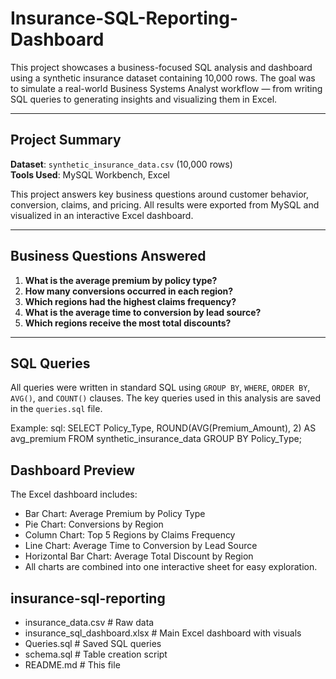 # Insurance-SQL-Reporting-Dashboard

This project showcases a business-focused SQL analysis and dashboard using a synthetic insurance dataset containing 10,000 rows. The goal was to simulate a real-world Business Systems Analyst workflow — from writing SQL queries to generating insights and visualizing them in Excel.

---

## Project Summary

**Dataset**: `synthetic_insurance_data.csv` (10,000 rows)  
**Tools Used**: MySQL Workbench, Excel

This project answers key business questions around customer behavior, conversion, claims, and pricing. All results were exported from MySQL and visualized in an interactive Excel dashboard.

---

## Business Questions Answered

1. **What is the average premium by policy type?**  
2. **How many conversions occurred in each region?**  
3. **Which regions had the highest claims frequency?**  
4. **What is the average time to conversion by lead source?**  
5. **Which regions receive the most total discounts?**

---

## SQL Queries

All queries were written in standard SQL using `GROUP BY`, `WHERE`, `ORDER BY`, `AVG()`, and `COUNT()` clauses. The key queries used in this analysis are saved in the `queries.sql` file.

Example:
sql:
SELECT Policy_Type, ROUND(AVG(Premium_Amount), 2) AS avg_premium
FROM synthetic_insurance_data
GROUP BY Policy_Type;

## Dashboard Preview

The Excel dashboard includes:

- Bar Chart: Average Premium by Policy Type
- Pie Chart: Conversions by Region
- Column Chart: Top 5 Regions by Claims Frequency
- Line Chart: Average Time to Conversion by Lead Source
- Horizontal Bar Chart: Average Total Discount by Region
- All charts are combined into one interactive sheet for easy exploration.

## insurance-sql-reporting
- insurance_data.csv # Raw data
- insurance_sql_dashboard.xlsx # Main Excel dashboard with visuals
- Queries.sql # Saved SQL queries
- schema.sql # Table creation script
- README.md # This file
